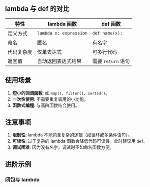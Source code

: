 
## lambda 与 def 的对比

| 特性            | lambda 函数            | def 函数            |
|-----------------|-----------------------|---------------------|
| 定义方式        | `lambda x: expression`| `def name(x):`      |
| 命名            | 匿名                  | 有名字             |
| 代码复杂度      | 仅单表达式            | 可多行代码         |
| 返回值          | 自动返回表达式结果    | 需要 `return` 语句 |

## 使用场景

1. **短小的回调函数**: 如 `map()`、`filter()`、`sorted()`。
2. **一次性使用**: 不需要重复调用的小功能。
3. **函数式编程**: 与高阶函数结合使用。

## 注意事项

1. **限制性**: lambda 不能包含复杂的逻辑（如循环或多条件语句）。
2. **可读性**: 过于复杂的 lambda 函数会降低代码可读性，此时建议用 `def`。
3. **调试困难**: 因为没有名字，调试时不如命名函数方便。

## 进阶示例

### 闭包与 lambda
